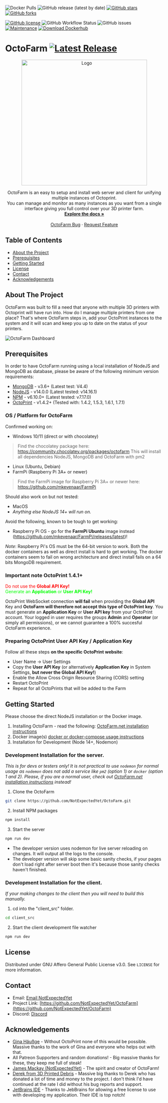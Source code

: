 [comment]: <> ([![Latest Release]&#40;https://img.shields.io/github/release/octofarm/octofarm?style=for-the-badge&#41;]&#40;https://img.shields.io/github/v/tag/octofarm/octofarm?sort=date&#41;)
![Docker Pulls](https://img.shields.io/docker/pulls/octofarm/octofarm?style=for-the-badge)
![GitHub release (latest by date)](https://img.shields.io/github/downloads/octofarm/octofarm/latest/total?style=for-the-badge)
[![GitHub stars](https://img.shields.io/github/stars/octofarm/octofarm?style=for-the-badge)](https://github.com/NotExpectedYet/OctoFarm/stargazers)
[![GitHub forks](https://img.shields.io/github/forks/octofarm/octofarm?style=for-the-badge)](https://github.com/NotExpectedYet/OctoFarm/network)

[![GitHub license](https://img.shields.io/github/license/octofarm/octofarm?style=for-the-badge)](https://github.com/NotExpectedYet/octofarm/blob/master/LICENSE.txt)
![GitHub Workflow Status](https://img.shields.io/github/workflow/status/octofarm/octofarm/ci?style=for-the-badge)
![GitHub issues](https://img.shields.io/github/issues/octofarm/octofarm?color=green&style=for-the-badge)
[![Maintenance](https://img.shields.io/badge/Maintained%3F-yes-green.svg?style=for-the-badge)](https://GitHub.com/octofarm/octofarm/graphs/commit-activity)
[![Download Dockerhub](https://img.shields.io/badge/DOCKERHUB-OCTOFARM-<COLOR>.svg?style=for-the-badge)](https://hub.docker.com/r/octofarm/octofarm)

# OctoFarm [![Latest Release](https://img.shields.io/github/release/octofarm/octofarm)](https://img.shields.io/github/v/tag/octofarm/octofarm?sort=date)
<div align="center">
  <a href="https://github.com/NotExpectedYet/OctoFarm">
    <img src="https://github.com/OctoFarm/OctoFarm/blob/master/views/images/logo.png?raw=true" alt="Logo" width="400px">
  </a>

  <p align="center">
    OctoFarm is an easy to setup and install web server and client for unifying multiple instances of Octoprint. <br/>You can manage and monitor as many instances as you want from a single interface giving you full control over your 3D printer farm.
    <br />
    <a href="https://github.com/NotExpectedYet/OctoFarm/wiki"><strong>Explore the docs »</strong></a>
    <br />
    <br />
    <a href="https://github.com/NotExpectedYet/OctoFarm/issues">OctoFarm Bug</a>
    ·
    <a href="https://github.com/OctoFarm/OctoFarm/discussions">Request Feature</a>
  </p>
</div>

## Table of Contents
- [About the Project](#about-the-project)
- [Prerequisites](#prerequisites)
- [Getting Started](#getting-started)
- [License](#license)
- [Contact](#contact)
- [Acknowledgements](#acknowledgements)

## About The Project
OctoFarm was built to fill a need that anyone with multiple 3D printers with Octoprint will have run into. How do I
manage multiple printers from one place? That's where OctoFarm steps in, add your OctoPrint instances to the system and
it will scan and keep you up to date on the status of your printers.

![OctoFarm Dashboard][DashboardScreenshot]

## Prerequisites

In order to have OctoFarm running using a local installation of NodeJS and MongoDB as database, please be aware of the following minimum version requirements:
- [MongoDB](https://www.mongodb.com/) - v3.6+ (Latest test: V4.4)
- [NodeJS](https://nodejs.org/) - v14.0.0 (Latest tested: v14.16.1)
- [NPM](https://www.npmjs.com/) - v6.10.0+ (Latest tested: v7.17.0)
- [OctoPrint](https://octoprint.org) - v1.4.2+ (Tested with: 1.4.2, 1.5.3, 1.6.1, 1.7.1)

### OS / Platform for OctoFarm
Confirmed working on:
- Windows 10/11 (direct or with chocolatey)
> Find the chocolatey package here: https://community.chocolatey.org/packages/octofarm 
> This will install all dependencies NodeJS, MongoDB and OctoFarm with pm2  
- Linux (Ubuntu, Debian)
- FarmPi (Raspberry Pi 3A+ or newer)
> Find the FarmPi image for Raspberry Pi 3A+ or newer here: https://github.com/mkevenaar/FarmPi

Should also work on but not tested:
- MacOS
- _Anything else NodeJS 14+ will run on._

Avoid the following, known to be tough to get working: 
- Raspberry Pi OS - go for the **FarmPi Ubuntu** image instead (https://github.com/mkevenaar/FarmPi/releases/latest)!

_Note_: Raspberry Pi's OS must be the 64-bit version to work. Both the docker containers as well as direct install is hard to get working. The docker containers seem to fail on wrong architecture and direct install fails on a 64 bits MongoDB requirement. 

### Important note OctoPrint 1.4.1+

<span style="color:red">Do not use the **Global API Key!**</span><br/>
<span style="color:lime">Generate an **Application** or **User API Key!**</span><br/>

OctoPrint WebSocket connection **will fail** when providing the **Global API** Key and **OctoFarm will therefore not accept this type of OctoPrint key**. You must generate an **Application Key** or **User API key** from your OctoPrint account. Your logged in user requires the groups **Admin** and **Operator** (or simply all permissions), or we cannot guarantee a 100% succesful OctoFarm experience.

### Preparing OctoPrint User API Key / Application Key

Follow all these steps **on the specific OctoPrint website**:
- User Name -> User Settings
- Copy the **User API Key** (or alternatively **Application Key** in System Settings, **but never the Global API Key!**)
- Enable the Allow Cross Origin Resource Sharing (CORS) setting
- Restart OctoPrint
- Repeat for all OctoPrints that will be added to the Farm

## Getting Started
Please choose the direct NodeJS installation or the Docker image.
1) Installing OctoFarm - read the following: [OctoFarm.net installation instructions](https://octofarm.net/installation) 
2) Docker image(s) [docker or docker-compose usage instructions](./docs/USING_DOCKER.md)
3) Installation for Development (Node 14+, Nodemon)

### Development Installation for the server.
_This is for devs or testers only! It is not practical to use `nodemon` for normal usage as `nodemon` does not add a service like `pm2` (option 1) or `docker` (option 1 and 2). Please, if you are a normal user, check out [OctoFarm.net installation instructions](https://octofarm.net/installation) instead!_

1. Clone the OctoFarm

```sh
git clone https://github.com/NotExpectedYet/OctoFarm.git
```

2. Install NPM packages

```sh
npm install
```

3. Start the server

```sh
npm run dev
```
- The developer version uses nodemon for live server reloading on changes. It will output all the logs to the console.
- The developer version will skip some basic sanity checks, if your pages don't load right after server boot then it's
  because those sanity checks haven't finished.

### Development Installation for the client.
_If your making changes to the client then you will need to build this manually._

1. cd into the "client_src" folder.

```sh
cd client_src
```

2. Start the client development file watcher
```sh
npm run dev
```

## License
Distributed under GNU Affero General Public License v3.0. See `LICENSE` for more information.

## Contact
- Email: [Email NotExpectedYet](mailto:info@notexpectedyet.com)
- Project Link: [https://github.com/NotExpectedYet/OctoFarm](https://github.com/NotExpectedYet/OctoFarm)
- Discord: [Discord](https://discord.gg/vjabMUn)

## Acknowledgements

- [Gina Häußge](https://octoprint.org/) - Without OctoPrint none of this would be possible. Massive thanks to the work
  of Gina and everyone who helps out with that.
- All Patreon Supporters and random donations! - Big massive thanks for these, they keep me full of steak!
- [James Mackay (NotExpectedYet)](https://github.com/NotExpectedYet) - The spirit and creator of OctoFarm!
- [Derek from 3D Printed Debris](https://www.3dprinteddebris.com/) - Massive big thanks to Derek who has donated a lot
  of time and money to the project. I don't think I'd have continued at the rate I did without his bug reports and
  support.
- [JetBrains IDE](https://www.jetbrains.com/webstorm/) - Thanks to JebBrains for allowing a free license to use with
  developing my application. Their IDE is top notch!

[DashboardScreenshot]: https://github.com/NotExpectedYet/OctoFarm/blob/master/screenshots/dashboard.png?raw=true
